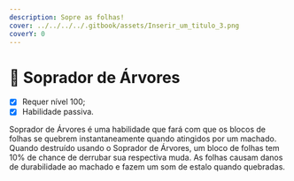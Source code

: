 ```yaml
---
description: Sopre as folhas!
cover: ../../../../.gitbook/assets/Inserir_um_titulo_3.png
coverY: 0
---
```


# 🍃 Soprador de Árvores

* [x] Requer nível 100;
* [x] Habilidade passiva.

Soprador de Árvores é uma habilidade que fará com que os blocos de folhas se quebrem instantaneamente quando atingidos por um machado. Quando destruído usando o Soprador de Árvores, um bloco de folhas tem 10% de chance de derrubar sua respectiva muda. As folhas causam danos de durabilidade ao machado e fazem um som de estalo quando quebradas.
